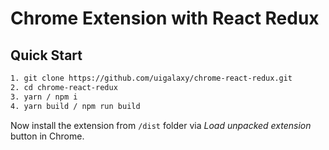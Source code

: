 # Chrome Extension with React Redux

## Quick Start

```bash
1. git clone https://github.com/uigalaxy/chrome-react-redux.git
2. cd chrome-react-redux
3. yarn / npm i
4. yarn build / npm run build
```
Now install the extension from `/dist` folder via _Load unpacked extension_ button in Chrome.
